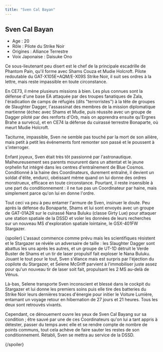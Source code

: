 ```yaml
---
title: "Sven Cal Bayan"
---
```


Sven Cal Bayan
--------------



* Age : 20
* Rôle : Pilote du Strike Noir
* Origines : Alliance Terrestre
* Voix Japonaise : Daisuke Ono


Ce sous-lieutenant peu disert est le chef de la principale escadrille de Phantom Pain, qu'il forme avec Shams Couza et Mudie Holcroft. Pilote redoutable du GAT-X105E+AQM/E-X09S Strike Noir, il suit ses ordres à la lettre, mais reste impassible en toute circonstance.


En CE73, il mène plusieurs missions à bien. Les plus connues sont la défense d'une base EA attaquée par des troupes fanatiques de Zala, l'éradication de camps de réfugiés (dits "terrorristes") à la tête de groupes de Slaughter Dagger, l'assassinat des membres de la mission diplomatique martienne (échec avec Shams et Mudie, puis réussite avec un groupe de Dagger piloté par des renforts d'Orb, mais on apprendra ensuite qu'Ergnes Brahe a survécu), et en CE74 la défense du cuirassé terrestre Bonaparte, où meurt Mudie Holcroft.


Taciturne, impassible, Sven ne semble pas touché par la mort de son ailière, mais petit à petit les événements font remonter son passé et le poussent à s'interroger.


Enfant joyeux, Sven était très tôt passionné par l'astronautique. Malheureusement ses parents moururent dans un attentat et le jeune orphelin fut intégré dans les centres d'entraînement de Blue Cosmos. Conditionné à la haine des Coordinateurs, durement entraîné, il devient un soldat d'élite, endurci, obéissant même quand on lui donne des ordres monstrueux, efficace en toute circonstance. Pourtant, il reste insensible à une part du conditionnement : il ne tue pas un Coordinateur par haine, mais simplement parce qu'on lui en donne l'ordre.


Tout ceci va peu à peu entamer l'armure de Sven, insinuer le doute. Peu après la défense du Bonaparte, Shams et lui sont envoyés avec un groupe de GAT-01A2R sur le cuirassé Nana Buluku (classe Girty Lue) pour attaquer une station spatiale de la DSSD et voler les données de leurs recherches sur un nouveau MS d'exploration spatiale lointaine, le GSX-401FW Stargazer.


{spoiler}
L'assaut commence comme prévu mais les scientifiques résistent et le Stargazer se révèle un adversaire de taille : les Slaughter Dagger sont abattus les uns après les autres, et un groupe de UT-1D détruit le Verde Buster de Shams et un tir de laser propulsif fait exploser le Nana Buluku. Jouant le tout pour le tout, Sven s'élance mais est surpris par l'éjection du copilote du Stargazer, et Selene McGriff parvient à l'immobiliser juste assez pour qu'un nouveau tir de laser soit fait, propulsant les 2 MS au-delà de Vénus.


Là-bas, Selene transporte Sven inconscient et blessé dans le cockpit du Stargazer et lui donne les premiers soins puis elle tire des batteries du Strike Noir leurs dernières traces d'énergie pour initier le Voiture Lumière, entamant un voyage retour en hibernation de 27 jours et 21 heures. Tous les deux sont retrouvés vivants.


Cependant, ce dénouement ouvre les yeux de Sven Cal Bayang sur sa condition ; être sauvé par une de ces Coordinateurs qu'on lui a tant appris à détester, passer du temps avec elle et se rendre compte de nombre de points communs, tout cela achève de faire sauter les restes de son conditionnement. Rétabli, Sven se mettra au service de la DSSD.


{/spoiler}